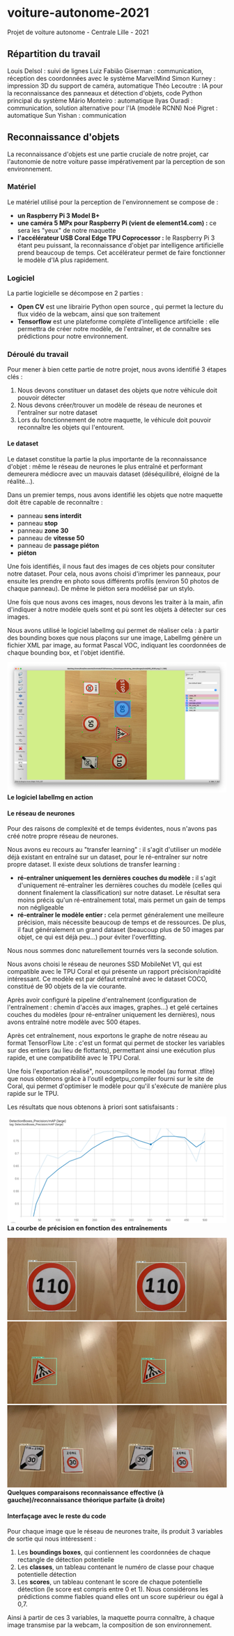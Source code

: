 # **voiture-autonome-2021**
Projet de voiture autonome - Centrale Lille - 2021

## **Répartition du travail**

 Louis Delsol : suivi de lignes
 Luiz Fabião Giserman : communication, réception des coordonnées avec le système MarvelMind
 Simon Kurney : impression 3D du support de caméra, automatique
 Théo Lecoutre : IA pour la reconnaissance des panneaux et détection d'objets, code Python principal du système
 Mário Monteiro : automatique
 Ilyas Ouradi : communication, solution alternative pour l'IA (modèle RCNN)
 Noé Pigret : automatique
 Sun Yishan : communication
 

## **Reconnaissance d'objets**

La reconnaissance d'objets est une partie cruciale de notre projet, car l'autonomie de notre voiture passe impérativement par la perception de son environnement.

### **Matériel**

Le matériel utilisé pour la perception de l'environnement se compose de :
* **un Raspberry Pi 3 Model B+**
* **une caméra 5 MPx pour Raspberry Pi (vient de element14.com) :** ce sera les "yeux" de notre maquette
* **l'accélérateur USB Coral Edge TPU Coprocessor :** le Raspberry Pi 3 étant peu puissant, la reconnaissance d'objet par intelligence artificielle prend beaucoup de temps. Cet accélérateur permet de faire fonctionner le modèle d'IA plus rapidement.

### **Logiciel**
La partie logicielle se décompose en 2 parties :
* **Open CV** est une librairie Python open source , qui permet la lecture du flux vidéo de la webcam, ainsi que son traitement
* **Tensorflow** est une plateforme complète d'intelligence artifcielle : elle permettra de créer notre modèle, de l'entraîner, et de connaître ses prédictions pour notre environnement.

### **Déroulé du travail**

Pour mener à bien cette partie de notre projet, nous avons identifié 3 étapes clés :

1. Nous devons constituer un dataset des objets que notre véhicule doit pouvoir détecter
2. Nous devons créer/trouver un modèle de réseau de neurones et l'entraîner sur notre dataset
3. Lors du fonctionnement de notre maquette, le véhicule doit pouvoir reconnaître les objets qui l'entourent.

#### **Le dataset**

Le dataset constitue la partie la plus importante de la reconnaissance d'objet : même le réseau de neurones le plus entraîné et performant demeurera médiocre avec un mauvais dataset (déséquilibré, éloigné de la réalité...).

Dans un premier temps, nous avons identifié les objets que notre maquette doit être capable de reconnaître :

* panneau **sens interdit**
* panneau **stop**
* panneau **zone 30**
* panneau de **vitesse 50**
* panneau de **passage piéton**
* **piéton**

[comment]: <> (TODO : mettre les images des objets)


Une fois identifiés, il nous faut des images de ces objets pour consituter notre dataset. Pour cela, nous avons choisi d'imprimer les panneaux, pour ensuite les prendre en photo sous différents profils (environ 50 photos de chaque panneau). De même le piéton sera modélisé par un stylo.

Une fois que nous avons ces images, nous devons les traiter à la main, afin d'indiquer à notre modèle quels sont et pù sont les objets à détecter sur ces images.

Nous avons utilisé le logiciel labelImg qui permet de réaliser cela : à partir des bounding boxes que nous plaçons sur une image, LabelImg génère un fichier XML par image, au format Pascal VOC, indiquant les coordonnées de chaque bounding box, et l'objet identifié.

![Le logiciel labelImg en action](readme/labelImg.png "Le logiciel labelImg en action")
**Le logiciel labelImg en action**

#### **Le réseau de neurones**

Pour des raisons de complexité et de temps évidentes, nous n'avons pas créé notre propre réseau de neurones.

Nous avons eu recours au "transfer learning" : il s'agit d'utiliser un modèle déjà existant en entraîné sur un dataset, pour le ré-entraîner sur notre propre dataset.
Il existe deux solutions de transfer learning : 

* **ré-entraîner uniquement les dernières couches du modèle :** il s'agit d'uniquement ré-entraîner les dernières couches du modèle (celles qui donnent finalement la classification) sur notre dataset. Le résultat sera moins précis qu'un ré-entraînement total, mais permet un gain de temps non négligeable
* **ré-entraîner le modèle entier :** cela permet généralement une meilleure précision, mais nécessite beaucoup de temps et de ressources. De plus, il faut généralement un grand dataset (beaucoup plus de 50 images par objet, ce qui est déjà peu...) pour éviter l'overfitting.

Nous nous sommes donc naturellement tournés vers la seconde solution.

Nous avons choisi le réseau de neurones SSD MobileNet V1, qui est compatible avec le TPU Coral et qui présente un rapport précision/rapidité intéressant. Ce modèle est par défaut entraîné avec le dataset COCO, constitué de 90 objets de la vie courante.

Après avoir configuré la pipeline d'entraînement (configuration de l'entraînement : chemin d'accès aux images, graphes...) et gelé certaines couches du modèles (pour ré-entraîner uniquement les dernières), nous avons entraîné notre modèle avec 500 étapes.

Après cet entraînement, nous exportons le graphe de notre réseau au format TensorFlow Lite : c'est un format qui permet de stocker les variables sur des entiers (au lieu de flottants), permettant ainsi une exécution plus rapide, et une compatibilité avec le TPU Coral.

Une fois l'exportation réalisé", nouscompilons le model (au format .tflite) que nous obtenons grâce à l'outil edgetpu_compiler fourni sur le site de Coral, qui permet d'optimiser le modèle pour qu'il s'exécute de manière plus rapide sur le TPU.

Les résultats que nous obtenons à priori sont satisfaisants : 

![La courbe de précision en fontction des entraînements](readme/detection_precision.png "La courbe de précision en fontction des entraînements")
**La courbe de précision en fonction des entraînements**

![](readme/reco_110.png)
![](readme/reco_passage_pieton.png)
![](readme/reco_zone_30.png)
**Quelques comparaisons reconnaissance effective (à gauche)/reconnaissance théorique parfaite (à droite)**

#### **Interfaçage avec le reste du code**

Pour chaque image que le réseau de neurones traite, ils produit 3 variables de sortie qui nous intéressent :

1. Les **boundings boxes**, qui contiennent les coordonnées de chaque rectangle de détection potentielle
2. Les **classes**, un tableau contenant le numéro de classe pour chaque potentielle détection
3. Les **scores**, un tableau contenant le score de chaque potentielle détection (le score est compris entre 0 et 1). Nous considérons les prédictions comme fiables quand elles ont un score supérieur ou égal à 0,7.

Ainsi à partir de ces 3 variables, la maquette pourra connaître, à chaque image transmise par la webcam, la composition de son environnement.
